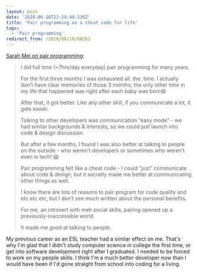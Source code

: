 ```yaml
---
layout: post
date: '2018-06-16T22:24:40.535Z'
title: 'Pair programming as a cheat code for life'
tags:
  - 'Pair programming'
redirect_from: /2018/06/16/68261  
---
```

[Sarah Mei on pair programming](https://twitter.com/sarahmei/status/973204286472507392):

> I did full time (~7hrs/day everyday) pair programming for many years.
>
> For the first three months I was exhausted all. the. time. I actually don’t have clear memories of those 3 months; the only other time in my life that happened was right after each baby was born😅
>
> After that, it got better. Like any other skill, if you communicate a lot, it gets easier.
>
> Talking to other developers was communication “easy mode” - we had similar backgrounds & interests, so we could just launch into code & design discussion.
>
> But after a few months, I found I was also better at talking to people on the outside - who weren’t developers or sometimes who weren’t even in tech! 😱
>
> Pair programming felt like a cheat code - I could “just” communicate about code & design, but it secretly made me better at communicating other things as well.
>
> I know there are lots of reasons to pair program for code quality and etc etc etc, but I don’t see much written about the personal benefits.
>
> For me, an introvert with meh social skills, pairing opened up a previously-inaccessible world.
>
> It made me good at talking to people.

My previous career as an ESL teacher had a similar effect on me. That's why I'm glad that I didn't study computer science in college the first time, or get into software development right after I graduated. I needed to be forced to work on my people skills. I think I'm a much better developer now than I would have been if I'd gone straight from school into coding for a living.
